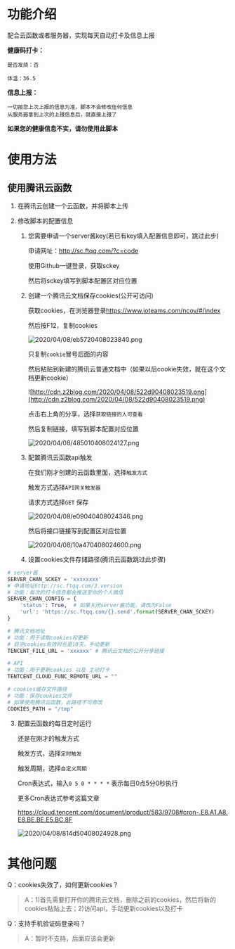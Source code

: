 # 功能介绍

配合云函数或者服务器，实现每天自动打卡及信息上报

**健康码打卡：**

    是否发烧：否
    
    体温：36.5

**信息上报：**

    一切按您上次上报的信息为准，脚本不会修改任何信息
    从服务器拿到上次的上报信息后，就直接上报了


**如果您的健康信息不实，请勿使用此脚本**


# 使用方法

## 使用腾讯云函数

1. 在腾讯云创建一个云函数，并将脚本上传



2. 修改脚本的配置信息
   1. 您需要申请一个server酱key(若已有key填入配置信息即可，跳过此步)

      申请网址：<http://sc.ftqq.com/?c=code>

      使用Github一键登录，获取sckey

      然后将sckey填写到脚本配置区对应位置

   2. 创建一个腾讯云文档保存cookies(公开可访问)

      获取cookies，在浏览器登录<https://www.ioteams.com/ncov/#/index>

      然后按F12，复制cookies

      ![2020/04/08/eb5720408023840.png](http://cdn.z2blog.com/2020/04/08/eb5720408023840.png)

      只复制`cookie`冒号后面的内容

      然后粘贴到新建的腾讯云普通文档中（如果以后cookie失效，就在这个文档更新cookie）

      ![http://cdn.z2blog.com/2020/04/08/522d90408023519.png](http://cdn.z2blog.com/2020/04/08/522d90408023519.png)

      点击右上角的分享，选择`获取链接的人可查看`

      然后复制链接，填写到脚本配置对应位置

      ![2020/04/08/485010408024127.png](http://cdn.z2blog.com/2020/04/08/485010408024127.png)

   3. 配置腾讯云函数api触发

      在我们刚才创建的云函数里面，选择`触发方式`

      触发方式选择`API网关触发器`

      请求方式选择`GET` 保存

      ![2020/04/08/e09040408024346.png](http://cdn.z2blog.com/2020/04/08/e09040408024346.png)

      然后将接口链接写到配置区对应位置

      ![2020/04/08/10a470408024600.png](http://cdn.z2blog.com/2020/04/08/10a470408024600.png)

   4. 设置cookies文件存储路径(腾讯云函数跳过此步骤)

```python
# server酱
SERVER_CHAN_SCKEY = 'xxxxxxxx'
# 申请地址http://sc.ftqq.com/3.version
# 功能：每次的打卡信息都会推送至你的个人微信
SERVER_CHAN_CONFIG = {
	'status': True,  # 如果关闭server酱功能，请改为False
	'url': 'https://sc.ftqq.com/{}.send'.format(SERVER_CHAN_SCKEY)
}

# 腾讯文档地址
# 功能：用于读取cookies和更新
# 目测cookies有效时长是10天，手动更新
TENCENT_FILE_URL = 'xxxxxx' # 腾讯云文档的公开分享链接

# API
# 功能：用于更新cookies 以及 主动打卡
TENTCENT_CLOUD_FUNC_REMOTE_URL = ""

# cookies缓存文件路径
# 功能：保存cookies文件
# 如果使用腾讯云函数，此路径不可修改
COOKIES_PATH = "/tmp"
```



3. 配置云函数的每日定时运行

   还是在刚才的触发方式

   触发方式，选择`定时触发`

   触发周期，选择`自定义周期`

   Cron表达式，输入`0 5 0 * * * *`  表示每日0点5分0秒执行

   更多Cron表达式参考这篇文章

   <https://cloud.tencent.com/document/product/583/9708#cron-.E8.A1.A8.E8.BE.BE.E5.BC.8F>

   ![2020/04/08/814d50408024928.png](http://cdn.z2blog.com/2020/04/08/814d50408024928.png)



# 其他问题

Q：cookies失效了，如何更新cookies？

> A：1)首先需要打开你的腾讯云文档，删除之前的cookies，然后将新的cookies粘贴上去；2)访问api，手动更新cookies以及打卡





Q：支持手机验证码登录吗？

> A：暂时不支持，后面应该会更新



